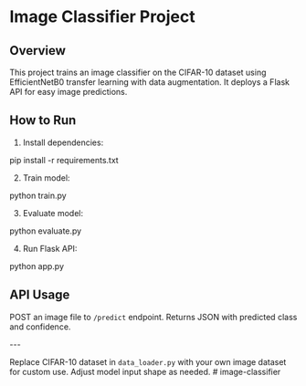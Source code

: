 # Image Classifier Project 

## Overview
This project trains an image classifier on the CIFAR-10 dataset using EfficientNetB0 transfer learning with data augmentation. It deploys a Flask API for easy image predictions.

## How to Run

1. Install dependencies:

pip install -r requirements.txt

2. Train model:

python train.py

3. Evaluate model:

python evaluate.py

4. Run Flask API:

python app.py


## API Usage
POST an image file to `/predict` endpoint. Returns JSON with predicted class and confidence.

-\--

Replace CIFAR-10 dataset in `data_loader.py` with your own image dataset for custom use. Adjust model input shape as needed.
#   i m a g e - c l a s s i f i e r 
 
 


